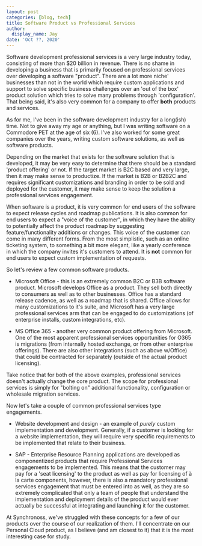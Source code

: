 ```yaml
---
layout: post
categories: [blog, tech]
title: Software Product vs Professional Services
author:
  display_name: Jay
date: 'Oct ??, 2020'
---
```

Software development professional services is a very large industry today, consisting of more than $20 billion in revenue.  There is no shame in developing a business that is primarily focused on professional services over developing a software "product".  There are a lot more niche' businesses than not in the world which require custom applications and support to solve specific business challenges over an 'out of the box' product solution which tries to solve many problems through 'configuration'.  That being said, it's also very common for a company to offer **both** products and services.

As for me, I've been in the software development industry for a long(ish) time.  Not to give away my age or anything, but I was writing software on a Commodore PET at the age of six (6).  I've also worked for some great companies over the years, writing custom software solutions, as well as software products.

Depending on the market that exists for the software solution that is developed, it may be very easy to determine that there should be a standard 'product offering' or not.  If the target market is B2C based and very large, then it may make sense to productize.  If the market is B2B or B2B2C and requires significant customizations and branding in order to be sold and deployed for the customer, it may make sense to keep the solution a professional services engagement.

When software is a product, it is very common for end users of the software to expect release cycles and roadmap publications.  It is also common for end users to expect a "voice of the customer", in which they have the ability to potentially affect the product roadmap by suggesting feature/functionality additions or changes.  This voice of the customer can come in many different forms.  From the most simplistic, such as an online ticketing system, to something a bit more elegant, like a yearly conference in which the company invites it's customers to attend.  It is **not** common for end users to expect custom implementation of requests.

So let's review a few common software products.

* Microsoft Office - this is an extremely common B2C or B3B software product.  Microsoft develops Office as a product.  They sell both directly to consumers as well as to other businesses.  Office has a standard release cadence, as well as a roadmap that is shared.  Office allows for many customizations to it's suite, and Microsoft has a very large professional services arm that can be engaged to do customizations (of enterprise installs, custom integrations, etc).

* MS Office 365 - another very common product offering from Microsoft.  One of the most apparent professional services opportunities for O365 is migrations (from internally hosted exchange, or from other enterprise offerings).  There are also other integrations (such as above w/Office) that could be contracted for separately (outside of the actual product licensing).

Take notice that for both of the above examples, professional services doesn't actually change the core product.  The scope for professional services is simply for "bolting on" additional functionality, configuration or wholesale migration services.

Now let's take a couple of common professional services type engagements.

* Website development and design - an example of _purely_ custom implementation and development.  Generally, if a customer is looking for a website implementation, they will require very specific requirements to be implemented that relate to their business.

* SAP - Enterprise Resource Planning applications are developed as componentized products that require Professional Services engagements to be implemented.  This means that the customer may pay for a 'seat licensing' to the product as well as pay for licensing of à la carte components, however, there is also a mandatory professional services engagement that must be entered into as well, as they are so extremely complicated that only a team of people that understand the implementation and deployment details of the product would ever actually be successful at integrating and launching it for the customer.

At Synchronoss, we've struggled with these concepts for a few of our products over the course of our realization of them.  I'll concentrate on our Personal Cloud product, as I believe (and am closest to it) that it is the most interesting case for study.
